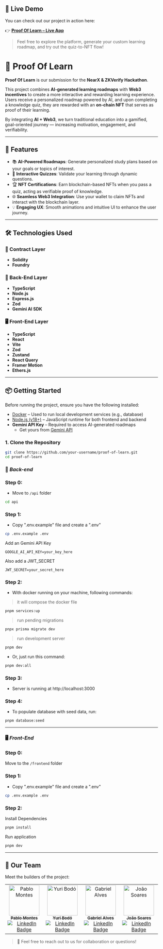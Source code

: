 ## 🚀 Live Demo

You can check out our project in action here:

👉 [**Proof Of Learn – Live App**](https://proof-of-learn-q874.vercel.app/)

> Feel free to explore the platform, generate your custom learning roadmap, and try out the quiz-to-NFT flow!

# 🧠 Proof Of Learn

**Proof Of Learn** is our submission for the **NearX & ZKVerify Hackathon**.

This project combines **AI-generated learning roadmaps** with **Web3 incentives** to create a more interactive and rewarding learning experience. Users receive a personalized roadmap powered by AI, and upon completing a knowledge quiz, they are rewarded with an **on-chain NFT** that serves as proof of their learning.

By integrating **AI + Web3**, we turn traditional education into a gamified, goal-oriented journey — increasing motivation, engagement, and verifiability.

---

## 🚀 Features

- 📚 **AI-Powered Roadmaps**: Generate personalized study plans based on your goals or topics of interest.
- 🧪 **Interactive Quizzes**: Validate your learning through dynamic questions.
- 🏆 **NFT Certifications**: Earn blockchain-based NFTs when you pass a quiz, acting as verifiable proof of knowledge.
- 🌐 **Seamless Web3 Integration**: Use your wallet to claim NFTs and interact with the blockchain layer.
- 💡 **Engaging UX**: Smooth animations and intuitive UI to enhance the user journey.

---

## 🛠️ Technologies Used

### 🔐 Contract Layer

- **Solidity**
- **Foundry**

### 🧠 Back-End Layer

- **TypeScript**
- **Node.js**
- **Express.js**
- **Zod**
- **Gemini AI SDK**

### 🖥️ Front-End Layer

- **TypeScript**
- **React**
- **Vite**
- **Zod**
- **Zustand**
- **React Query**
- **Framer Motion**
- **Ethers.js**

---

## 📦 Getting Started

Before running the project, ensure you have the following installed:

- [Docker](https://www.docker.com/) – Used to run local development services (e.g., database)
- [Node.js (v18+)](https://nodejs.org/) – JavaScript runtime for both frontend and backend
- **Gemini API Key** – Required to access AI-generated roadmaps
  - Get yours from [Gemini API](https://aistudio.google.com/app/apikey)

### 1. Clone the Repository

```bash
git clone https://github.com/your-username/proof-of-learn.git
cd proof-of-learn
```

### 🧠 _Back-end_

### Step 0:

- Move to `/api` folder

```bash
cd api
```

### Step 1:

- Copy ".env.example" file and create a ".env"

```bash
cp .env.example .env
```

Add an Gemini API Key

```env
GOOGLE_AI_API_KEY=your_key_here
```

Also add a JWT_SECRET

```env
JWT_SECRET=your_secret_here
```

### Step 2:

- With docker running on your machine, following commands:

> it will compose the docker file

```bash
pnpm services:up
```

> run pending migrations

```bash
pnpx prisma migrate dev
```

> run development server

```bash
pnpm dev
```

- Or, just run this command:

```bash
pnpm dev:all
```

### Step 3:

- Server is running at http://localhost:3000

### Step 4:

- To populate database with seed data, run:

```bash
pnpm database:seed
```

---

### 🖥️ _Front-End_

### Step 0:

Move to the `/frontend` folder

### Step 1:

- Copy ".env.example" file and create a ".env"

```bash
cp .env.example .env
```

### Step 2:

Install Dependencies

```bash
pnpm install
```

Run application

```bash
pnpm dev
```

---

## 🤝 Our Team

Meet the builders of the project:

<table>
  <tr>
    <td align="center">
      <a href="https://github.com/itspablomontes" title="Pablo Montes">
        <img src="https://avatars3.githubusercontent.com/u/169383657" width="100px;" alt="Pablo Montes"/><br>
        <sub><b>Pablo Montes</b></sub>
      </a>
      <br />
      <a href="https://linkedin.com/in/itspablomontes">
        <img src="https://img.shields.io/badge/LinkedIn-0077B5?style=flat&logo=linkedin&logoColor=white" alt="LinkedIn Badge"/>
      </a>
    </td>
    <td align="center">
      <a href="https://github.com/yuribodo" title="Yuri Bodó">
        <img src="https://avatars3.githubusercontent.com/u/83407152" width="100px;" alt="Yuri Bodó"/><br>
        <sub><b>Yuri Bodó</b></sub>
      </a>
      <br />
      <a href="https://linkedin.com/in/mario-lara-1a801b272">
        <img src="https://img.shields.io/badge/LinkedIn-0077B5?style=flat&logo=linkedin&logoColor=white" alt="LinkedIn Badge"/>
      </a>
    </td>
    <td align="center">
      <a href="https://github.com/SouzaGabriel26" title="Gabriel Alves">
        <img src="https://avatars3.githubusercontent.com/u/66218607" width="100px;" alt="Gabriel Alves"/><br>
        <sub><b>Gabriel Alves</b></sub>
      </a>
      <br />
      <a href="https://www.linkedin.com/in/souzagabriel26/">
        <img src="https://img.shields.io/badge/LinkedIn-0077B5?style=flat&logo=linkedin&logoColor=white" alt="LinkedIn Badge"/>
      </a>
    </td>
    <td align="center">
      <a href="https://github.com/Dnreikronos" title="João Soares">
        <img src="https://avatars3.githubusercontent.com/u/37777652" width="100px;" alt="João Soares"/><br>
        <sub><b>João Soares</b></sub>
      </a>
      <br />
      <a href="https://linkedin.com/in/joao-roberto-lawall-soares-a58468242">
        <img src="https://img.shields.io/badge/LinkedIn-0077B5?style=flat&logo=linkedin&logoColor=white" alt="LinkedIn Badge"/>
      </a>
    </td>
  </tr>
</table>

> 💬 Feel free to reach out to us for collaboration or questions!
